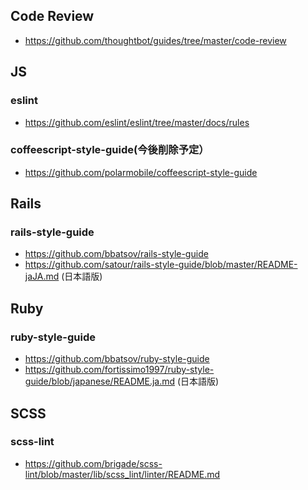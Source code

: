 ## Code Review
* https://github.com/thoughtbot/guides/tree/master/code-review

## JS
### eslint
* https://github.com/eslint/eslint/tree/master/docs/rules

### coffeescript-style-guide(今後削除予定）
* https://github.com/polarmobile/coffeescript-style-guide

## Rails
### rails-style-guide
* https://github.com/bbatsov/rails-style-guide
* https://github.com/satour/rails-style-guide/blob/master/README-jaJA.md (日本語版)

## Ruby
### ruby-style-guide 
* https://github.com/bbatsov/ruby-style-guide
* https://github.com/fortissimo1997/ruby-style-guide/blob/japanese/README.ja.md (日本語版)

## SCSS
### scss-lint
* https://github.com/brigade/scss-lint/blob/master/lib/scss_lint/linter/README.md
